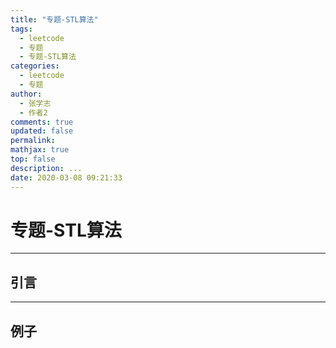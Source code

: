 ```yaml
---
title: "专题-STL算法"
tags:
  - leetcode
  - 专题
  - 专题-STL算法
categories:
  - leetcode
  - 专题
author:
  - 张学志
  - 作者2
comments: true
updated: false
permalink:
mathjax: true
top: false
description: ...
date: 2020-03-08 09:21:33
---
```


# 专题-STL算法

---


## 引言



---


## 例子

